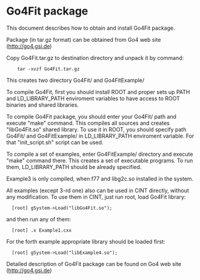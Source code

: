 # Go4Fit package

This document describes how to obtain and install Go4Fit package.

Package (in tar.gz format) can be obtained from Go4 web site (http://go4.gsi.de)

Copy Go4Fit.tar.gz to destination directory and unpack it by command:

~~~
    tar -xvzf Go4Fit.tar.gz
~~~

This creates two directory Go4Fit/ and Go4FitExample/

To compile Go4Fit, first you should install ROOT and proper sets up PATH and LD_LIBRARY_PATH
enviroment variables to have access to ROOT binaries and shared libraries.

To compile Go4Fit package, you should enter your Go4Fit/ path and
execute "make" command. This compiles all sources and creates "libGo4Fit.so"
shared library. To use it in ROOT, you should specify path Go4Fit/
and Go4FitExample/ in LD_LIBRARY_PATH enviroment variable.
For that "init_script.sh" script can be used.

To compile a set of examples, enter Go4FitExample/ directory
and execute "make" command there. This creates a set of executable programs.
To run them, LD_LIBRARY_PATH should be already specified.

Example3 is only compiled, when f77 and libg2c.so installed in the system.

All examples (except 3-rd one) also can be used in CINT directly, without any modification. To use them in CINT,
just run root, load Go4Fit library:

~~~
  [root] gSystem->Load("libGo4Fit.so");
~~~

and then run any of them:

~~~
  [root] .x Example1.cxx
~~~

For the forth example appropriate library should be loaded first:

~~~
  [root] gSystem->Load("libExample4.so");
~~~

Detailed description of Go4Fit package
can be found on Go4 web site (http://go4.gsi.de)

